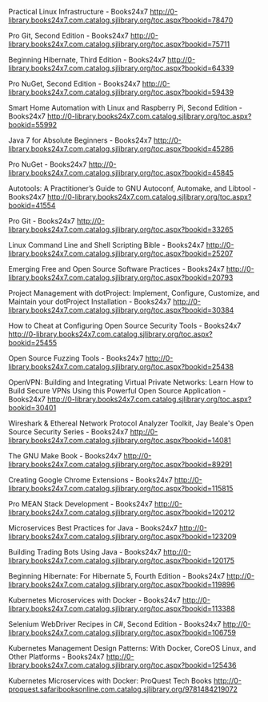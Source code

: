 Practical Linux Infrastructure - Books24x7
 http://0-library.books24x7.com.catalog.sjlibrary.org/toc.aspx?bookid=78470

Pro Git, Second Edition - Books24x7
 http://0-library.books24x7.com.catalog.sjlibrary.org/toc.aspx?bookid=75711

Beginning Hibernate, Third Edition - Books24x7
 http://0-library.books24x7.com.catalog.sjlibrary.org/toc.aspx?bookid=64339

Pro NuGet, Second Edition - Books24x7
 http://0-library.books24x7.com.catalog.sjlibrary.org/toc.aspx?bookid=59439

Smart Home Automation with Linux and Raspberry Pi, Second Edition - Books24x7
 http://0-library.books24x7.com.catalog.sjlibrary.org/toc.aspx?bookid=55992

Java 7 for Absolute Beginners - Books24x7
 http://0-library.books24x7.com.catalog.sjlibrary.org/toc.aspx?bookid=45286

Pro NuGet - Books24x7
 http://0-library.books24x7.com.catalog.sjlibrary.org/toc.aspx?bookid=45845

Autotools: A Practitioner’s Guide to GNU Autoconf, Automake, and Libtool - Books24x7
 http://0-library.books24x7.com.catalog.sjlibrary.org/toc.aspx?bookid=41554

Pro Git - Books24x7
 http://0-library.books24x7.com.catalog.sjlibrary.org/toc.aspx?bookid=33265

Linux Command Line and Shell Scripting Bible - Books24x7
 http://0-library.books24x7.com.catalog.sjlibrary.org/toc.aspx?bookid=25207

Emerging Free and Open Source Software Practices - Books24x7
 http://0-library.books24x7.com.catalog.sjlibrary.org/toc.aspx?bookid=20793

Project Management with dotProject: Implement, Configure, Customize, and Maintain your dotProject Installation - Books24x7
 http://0-library.books24x7.com.catalog.sjlibrary.org/toc.aspx?bookid=30384

How to Cheat at Configuring Open Source Security Tools - Books24x7
 http://0-library.books24x7.com.catalog.sjlibrary.org/toc.aspx?bookid=25455

Open Source Fuzzing Tools - Books24x7
 http://0-library.books24x7.com.catalog.sjlibrary.org/toc.aspx?bookid=25438

OpenVPN: Building and Integrating Virtual Private Networks: Learn How to Build Secure VPNs Using this Powerful Open Source Application - Books24x7
 http://0-library.books24x7.com.catalog.sjlibrary.org/toc.aspx?bookid=30401

Wireshark & Ethereal Network Protocol Analyzer Toolkit, Jay Beale's Open Source Security Series - Books24x7
 http://0-library.books24x7.com.catalog.sjlibrary.org/toc.aspx?bookid=14081

The GNU Make Book - Books24x7
 http://0-library.books24x7.com.catalog.sjlibrary.org/toc.aspx?bookid=89291


Creating Google Chrome Extensions - Books24x7
 http://0-library.books24x7.com.catalog.sjlibrary.org/toc.aspx?bookid=115815


Pro MEAN Stack Development - Books24x7
 http://0-library.books24x7.com.catalog.sjlibrary.org/toc.aspx?bookid=120212

Microservices Best Practices for Java - Books24x7
 http://0-library.books24x7.com.catalog.sjlibrary.org/toc.aspx?bookid=123209

Building Trading Bots Using Java - Books24x7
 http://0-library.books24x7.com.catalog.sjlibrary.org/toc.aspx?bookid=120175

Beginning Hibernate: For Hibernate 5, Fourth Edition - Books24x7
 http://0-library.books24x7.com.catalog.sjlibrary.org/toc.aspx?bookid=119896

Kubernetes Microservices with Docker - Books24x7
 http://0-library.books24x7.com.catalog.sjlibrary.org/toc.aspx?bookid=113388

Selenium WebDriver Recipes in C#, Second Edition - Books24x7
 http://0-library.books24x7.com.catalog.sjlibrary.org/toc.aspx?bookid=106759

Kubernetes Management Design Patterns: With Docker, CoreOS Linux, and Other Platforms - Books24x7
 http://0-library.books24x7.com.catalog.sjlibrary.org/toc.aspx?bookid=125436

Kubernetes Microservices with Docker: ProQuest Tech Books
 http://0-proquest.safaribooksonline.com.catalog.sjlibrary.org/9781484219072
